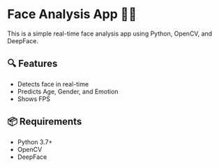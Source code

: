 # Face Analysis App 🎥🧠

This is a simple real-time face analysis app using Python, OpenCV, and DeepFace.

## 🔍 Features

- Detects face in real-time
- Predicts Age, Gender, and Emotion
- Shows FPS

## 📦 Requirements

- Python 3.7+
- OpenCV
- DeepFace
